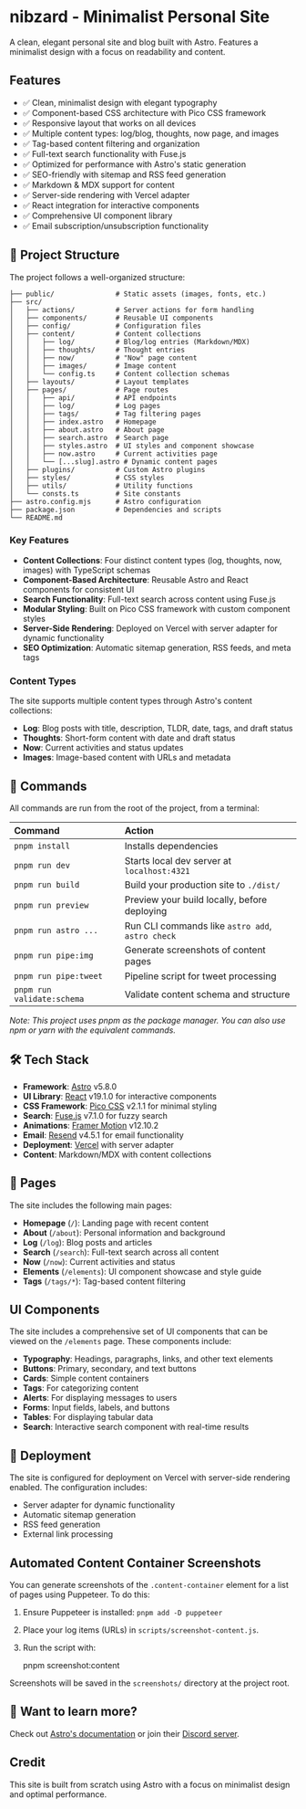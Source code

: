 # nibzard - Minimalist Personal Site

A clean, elegant personal site and blog built with Astro. Features a minimalist design with a focus on readability and content.

## Features

- ✅ Clean, minimalist design with elegant typography
- ✅ Component-based CSS architecture with Pico CSS framework
- ✅ Responsive layout that works on all devices
- ✅ Multiple content types: log/blog, thoughts, now page, and images
- ✅ Tag-based content filtering and organization
- ✅ Full-text search functionality with Fuse.js
- ✅ Optimized for performance with Astro's static generation
- ✅ SEO-friendly with sitemap and RSS feed generation
- ✅ Markdown & MDX support for content
- ✅ Server-side rendering with Vercel adapter
- ✅ React integration for interactive components
- ✅ Comprehensive UI component library
- ✅ Email subscription/unsubscription functionality

## 🚀 Project Structure

The project follows a well-organized structure:

```text
├── public/               # Static assets (images, fonts, etc.)
├── src/
│   ├── actions/          # Server actions for form handling
│   ├── components/       # Reusable UI components
│   ├── config/           # Configuration files
│   ├── content/          # Content collections
│   │   ├── log/          # Blog/log entries (Markdown/MDX)
│   │   ├── thoughts/     # Thought entries
│   │   ├── now/          # "Now" page content
│   │   ├── images/       # Image content
│   │   └── config.ts     # Content collection schemas
│   ├── layouts/          # Layout templates
│   ├── pages/            # Page routes
│   │   ├── api/          # API endpoints
│   │   ├── log/          # Log pages
│   │   ├── tags/         # Tag filtering pages
│   │   ├── index.astro   # Homepage
│   │   ├── about.astro   # About page
│   │   ├── search.astro  # Search page
│   │   ├── styles.astro  # UI styles and component showcase
│   │   ├── now.astro     # Current activities page
│   │   └── [...slug].astro # Dynamic content pages
│   ├── plugins/          # Custom Astro plugins
│   ├── styles/           # CSS styles
│   ├── utils/            # Utility functions
│   └── consts.ts         # Site constants
├── astro.config.mjs      # Astro configuration
├── package.json          # Dependencies and scripts
└── README.md
```

### Key Features

- **Content Collections**: Four distinct content types (log, thoughts, now, images) with TypeScript schemas
- **Component-Based Architecture**: Reusable Astro and React components for consistent UI
- **Search Functionality**: Full-text search across content using Fuse.js
- **Modular Styling**: Built on Pico CSS framework with custom component styles
- **Server-Side Rendering**: Deployed on Vercel with server adapter for dynamic functionality
- **SEO Optimization**: Automatic sitemap generation, RSS feeds, and meta tags

### Content Types

The site supports multiple content types through Astro's content collections:

- **Log**: Blog posts with title, description, TLDR, date, tags, and draft status
- **Thoughts**: Short-form content with date and draft status
- **Now**: Current activities and status updates
- **Images**: Image-based content with URLs and metadata

## 🧞 Commands

All commands are run from the root of the project, from a terminal:

| Command                    | Action                                           |
| :------------------------ | :----------------------------------------------- |
| `pnpm install`             | Installs dependencies                            |
| `pnpm run dev`             | Starts local dev server at `localhost:4321`      |
| `pnpm run build`           | Build your production site to `./dist/`          |
| `pnpm run preview`         | Preview your build locally, before deploying     |
| `pnpm run astro ...`       | Run CLI commands like `astro add`, `astro check` |
| `pnpm run pipe:img`        | Generate screenshots of content pages            |
| `pnpm run pipe:tweet`      | Pipeline script for tweet processing             |
| `pnpm run validate:schema` | Validate content schema and structure            |

*Note: This project uses pnpm as the package manager. You can also use npm or yarn with the equivalent commands.*

## 🛠️ Tech Stack

- **Framework**: [Astro](https://astro.build) v5.8.0
- **UI Library**: [React](https://react.dev) v19.1.0 for interactive components
- **CSS Framework**: [Pico CSS](https://picocss.com) v2.1.1 for minimal styling
- **Search**: [Fuse.js](https://fusejs.io) v7.1.0 for fuzzy search
- **Animations**: [Framer Motion](https://www.framer.com/motion/) v12.10.2
- **Email**: [Resend](https://resend.com) v4.5.1 for email functionality
- **Deployment**: [Vercel](https://vercel.com) with server adapter
- **Content**: Markdown/MDX with content collections

## 📄 Pages

The site includes the following main pages:

- **Homepage** (`/`): Landing page with recent content
- **About** (`/about`): Personal information and background
- **Log** (`/log`): Blog posts and articles
- **Search** (`/search`): Full-text search across all content
- **Now** (`/now`): Current activities and status
- **Elements** (`/elements`): UI component showcase and style guide
- **Tags** (`/tags/*`): Tag-based content filtering

## UI Components

The site includes a comprehensive set of UI components that can be viewed on the `/elements` page. These components include:

- **Typography**: Headings, paragraphs, links, and other text elements
- **Buttons**: Primary, secondary, and text buttons
- **Cards**: Simple content containers
- **Tags**: For categorizing content
- **Alerts**: For displaying messages to users
- **Forms**: Input fields, labels, and buttons
- **Tables**: For displaying tabular data
- **Search**: Interactive search component with real-time results

## 🚀 Deployment

The site is configured for deployment on Vercel with server-side rendering enabled. The configuration includes:

- Server adapter for dynamic functionality
- Automatic sitemap generation
- RSS feed generation
- External link processing

## Automated Content Container Screenshots

You can generate screenshots of the `.content-container` element for a list of pages using Puppeteer. To do this:

1. Ensure Puppeteer is installed: `pnpm add -D puppeteer`
2. Place your log items (URLs) in `scripts/screenshot-content.js`.
3. Run the script with:

   pnpm screenshot:content

Screenshots will be saved in the `screenshots/` directory at the project root.

## 👀 Want to learn more?

Check out [Astro's documentation](https://docs.astro.build) or join their [Discord server](https://astro.build/chat).

## Credit

This site is built from scratch using Astro with a focus on minimalist design and optimal performance.
